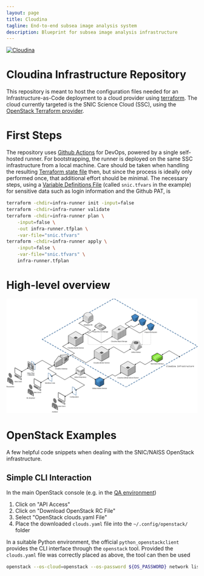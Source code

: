 ```yaml
---
layout: page
title: Cloudina
tagline: End-to-end subsea image analysis system
description: Blueprint for subsea image analysis infrastructure
---
```

[![Cloudina](https://github.com/ocean-data-factory-sweden/kso-infra/raw/feature/add-logo/docs/logo.png?raw=true)](https://ocean-data-factory-sweden.github.io/cloudina-static/)

# Cloudina Infrastructure Repository

This repository is meant to host the configuration files needed for an
Infrastructure-as-Code deployment to a cloud provider using
[terraform](https://www.terraform.io/intro).
The cloud currently targeted is the SNIC Science Cloud (SSC), using the
[OpenStack Terraform
provider](https://registry.terraform.io/providers/terraform-provider-openstack/openstack/latest).


# First Steps

The repository uses [Github Actions](https://docs.github.com/en/actions) for
DevOps, powered by a single self-hosted runner. For bootstrapping, the runner
is deployed on the same SSC infrastructure from a local machine. Care should be
taken when handling the resulting [Terraform state
file](https://www.terraform.io/language/state) then, but since the process is
ideally only performed once, that additional effort should be minimal. The
necessary steps, using a [Variable Definitions
File](https://www.terraform.io/language/values/variables#variable-definitions-tfvars-files)
(called `snic.tfvars` in the example) for sensitive data such as login
information and the Github PAT, is

```bash
terraform -chdir=infra-runner init -input=false
terraform -chdir=infra-runner validate
terraform -chdir=infra-runner plan \
    -input=false \
    -out infra-runner.tfplan \
    -var-file="snic.tfvars"
terraform -chdir=infra-runner apply \
    -input=false \
    -var-file="snic.tfvars" \
    infra-runner.tfplan
```

# High-level overview

![Infrastructure overview](./assets/img/cloudina_infrastructure_overview.png)


# OpenStack Examples

A few helpful code snippets when dealing with the SNIC/NAISS OpenStack infrastructure.

## Simple CLI Interaction

In the main OpenStack console (e.g. in the [QA environment](https://east-1.cloud.snic.se))

1. Click on "API Access"
1. Click on "Download OpenStack RC File"
1. Select "OpenStack clouds.yaml File"
1. Place the downloaded `clouds.yaml` file into the `~/.config/openstack/` folder

In a suitable Python environment, the official `python_openstackclient`
provides the CLI interface through the `openstack` tool. Provided the
`clouds.yaml` file was correctly placed as above, the tool can then be used

```bash
openstack --os-cloud=openstack --os-password ${OS_PASSWORD} network list
```
